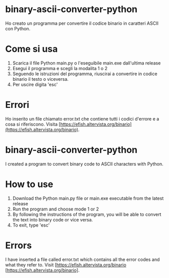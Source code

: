 # binary-ascii-converter-python
Ho creato un programma per convertire il codice binario in caratteri ASCII con Python.

# Come si usa
1. Scarica il file Python main.py o l'eseguibile main.exe dall'ultima release
2. Esegui il programma e scegli la modalita 1 o 2
3. Seguendo le istruzioni del programma, riuscirai a convertire in codice binario il testo o viceversa.
4. Per uscire digita 'esc' 

# Errori
Ho inserito un file chiamato error.txt che contiene tutti i codici d'errore e a cosa si riferiscono.
Visita [https://efish.altervista.org/binario](https://efish.altervista.org/binario).

# binary-ascii-converter-python
I created a program to convert binary code to ASCII characters with Python.

# How to use
1. Download the Python main.py file or main.exe executable from the latest release
2. Run the program and choose mode 1 or 2
3. By following the instructions of the program, you will be able to convert the text into binary code or vice versa.
4. To exit, type 'esc'

# Errors
I have inserted a file called error.txt which contains all the error codes and what they refer to.
Visit [https://efish.altervista.org/binario [https://efish.altervista.org/binario].
